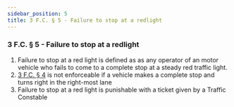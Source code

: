 ```yaml
---
sidebar_position: 5
title: 3 F.C. § 5 - Failure to stop at a redlight
---
```


<h3 id="FC3.5">3 F.C. § 5 - Failure to stop at a redlight</h3>
<ol>
	<li>Failure to stop at a red light is defined as as any operator of an motor vehicle who fails to come to a complete stop at a steady red traffic light.</li>
	<li><a href="https://legislation.scpfofficial.com/foundation_code/vehicle_code/traffic_articles/article_four">3 F.C. § 4</a> is not enforceable if a vehicle makes a complete stop and turns right in the right-most lane</li>
	<li>Failure to stop at a red light is punishable with a ticket given by a Traffic Constable</li>
</ol>
